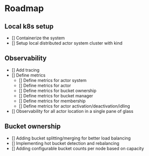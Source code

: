 # Roadmap

## Local k8s setup

- [] Containerize the system
- [] Setup local distributed actor system cluster with kind

## Observability

- [] Add tracing
- [] Define metrics
    - [] Define metrics for actor system
    - [] Define metrics for actor
    - [] Define metrics for bucket ownership
    - [] Define metrics for bucket manager
    - [] Define metrics for membership
    - [] Define metrics for actor activation/deactivation/idling
- [] Observability for all actor location in a single pane of glass

## Bucket ownership

- [] Adding bucket splitting/merging for better load balancing
- [] Implementing hot bucket detection and rebalancing
- [] Adding configurable bucket counts per node based on capacity